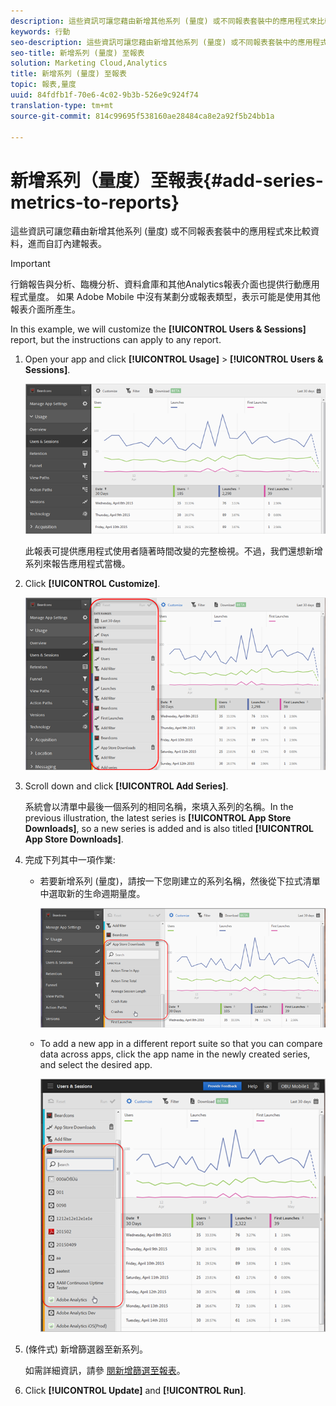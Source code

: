 ```yaml
---
description: 這些資訊可讓您藉由新增其他系列 (量度) 或不同報表套裝中的應用程式來比較資料，進而自訂內建報表。
keywords: 行動
seo-description: 這些資訊可讓您藉由新增其他系列 (量度) 或不同報表套裝中的應用程式來比較資料，進而自訂內建報表。
seo-title: 新增系列 (量度) 至報表
solution: Marketing Cloud,Analytics
title: 新增系列 (量度) 至報表
topic: 報表,量度
uuid: 84fdfb1f-70e6-4c02-9b3b-526e9c924f74
translation-type: tm+mt
source-git-commit: 814c99695f538160ae28484ca8e2a92f5b24bb1a

---
```



# 新增系列（量度）至報表{#add-series-metrics-to-reports}

這些資訊可讓您藉由新增其他系列 (量度) 或不同報表套裝中的應用程式來比較資料，進而自訂內建報表。

>[!IMPORTANT]
>
>行銷報告與分析、臨機分析、資料倉庫和其他Analytics報表介面也提供行動應用程式量度。 如果 Adobe Mobile 中沒有某劃分或報表類型，表示可能是使用其他報表介面所產生。

In this example, we will customize the **[!UICONTROL Users &amp; Sessions]** report, but the instructions can apply to any report.

1. Open your app and click **[!UICONTROL Usage]** &gt; **[!UICONTROL Users &amp; Sessions]**.

   ![步驟結果](assets/customize1.png)

   此報表可提供應用程式使用者隨著時間改變的完整檢視。不過，我們還想新增系列來報告應用程式當機。

1. Click **[!UICONTROL Customize]**.

   ![步驟結果](assets/customize2.png)

1. Scroll down and click **[!UICONTROL Add Series]**.

   系統會以清單中最後一個系列的相同名稱，來填入系列的名稱。In the previous illustration, the latest series is **[!UICONTROL App Store Downloads]**, so a new series is added and is also titled **[!UICONTROL App Store Downloads]**.

1. 完成下列其中一項作業:

   * 若要新增系列 (量度)，請按一下您剛建立的系列名稱，然後從下拉式清單中選取新的生命週期量度。

      ![步驟結果](assets/add_series.png)

   * To add a new app in a different report suite so that you can compare data across apps, click the app name in the newly created series, and select the desired app.

      ![](assets/add_series_app.png)

1. (條件式) 新增篩選器至新系列。

   如需詳細資訊，請參 [閱新增篩選至報表](/help/using/usage/reports-customize/t-reports-customize.md)。
1. Click **[!UICONTROL Update]** and **[!UICONTROL Run]**.
